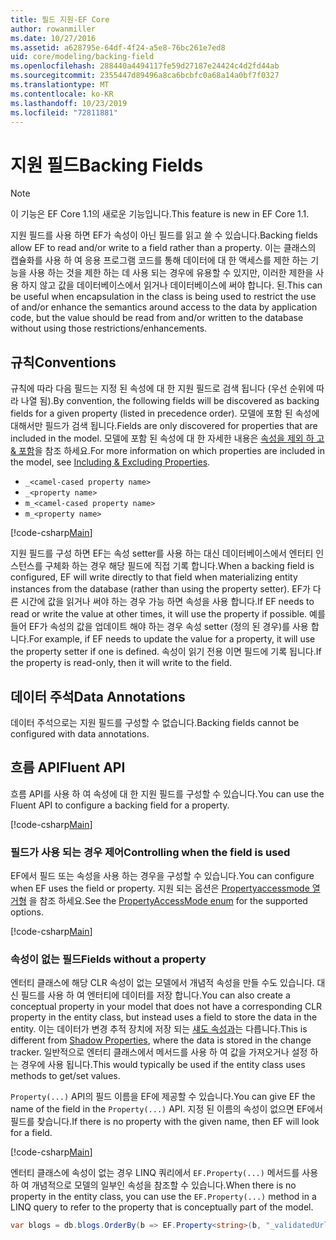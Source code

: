 ```yaml
---
title: 필드 지원-EF Core
author: rowanmiller
ms.date: 10/27/2016
ms.assetid: a628795e-64df-4f24-a5e8-76bc261e7ed8
uid: core/modeling/backing-field
ms.openlocfilehash: 288440a4494117fe59d27187e24424c4d2fd44ab
ms.sourcegitcommit: 2355447d89496a8ca6bcbfc0a68a14a0bf7f0327
ms.translationtype: MT
ms.contentlocale: ko-KR
ms.lasthandoff: 10/23/2019
ms.locfileid: "72811881"
---
```

# <a name="backing-fields"></a><span data-ttu-id="482d0-102">지원 필드</span><span class="sxs-lookup"><span data-stu-id="482d0-102">Backing Fields</span></span>

> [!NOTE]  
> <span data-ttu-id="482d0-103">이 기능은 EF Core 1.1의 새로운 기능입니다.</span><span class="sxs-lookup"><span data-stu-id="482d0-103">This feature is new in EF Core 1.1.</span></span>

<span data-ttu-id="482d0-104">지원 필드를 사용 하면 EF가 속성이 아닌 필드를 읽고 쓸 수 있습니다.</span><span class="sxs-lookup"><span data-stu-id="482d0-104">Backing fields allow EF to read and/or write to a field rather than a property.</span></span> <span data-ttu-id="482d0-105">이는 클래스의 캡슐화를 사용 하 여 응용 프로그램 코드를 통해 데이터에 대 한 액세스를 제한 하는 기능을 사용 하는 것을 제한 하는 데 사용 되는 경우에 유용할 수 있지만, 이러한 제한을 사용 하지 않고 값을 데이터베이스에서 읽거나 데이터베이스에 써야 합니다. 된.</span><span class="sxs-lookup"><span data-stu-id="482d0-105">This can be useful when encapsulation in the class is being used to restrict the use of and/or enhance the semantics around access to the data by application code, but the value should be read from and/or written to the database without using those restrictions/enhancements.</span></span>

## <a name="conventions"></a><span data-ttu-id="482d0-106">규칙</span><span class="sxs-lookup"><span data-stu-id="482d0-106">Conventions</span></span>

<span data-ttu-id="482d0-107">규칙에 따라 다음 필드는 지정 된 속성에 대 한 지원 필드로 검색 됩니다 (우선 순위에 따라 나열 됨).</span><span class="sxs-lookup"><span data-stu-id="482d0-107">By convention, the following fields will be discovered as backing fields for a given property (listed in precedence order).</span></span> <span data-ttu-id="482d0-108">모델에 포함 된 속성에 대해서만 필드가 검색 됩니다.</span><span class="sxs-lookup"><span data-stu-id="482d0-108">Fields are only discovered for properties that are included in the model.</span></span> <span data-ttu-id="482d0-109">모델에 포함 된 속성에 대 한 자세한 내용은 [속성을 제외 하 고 & 포함](included-properties.md)을 참조 하세요.</span><span class="sxs-lookup"><span data-stu-id="482d0-109">For more information on which properties are included in the model, see [Including & Excluding Properties](included-properties.md).</span></span>

* `_<camel-cased property name>`
* `_<property name>`
* `m_<camel-cased property name>`
* `m_<property name>`

[!code-csharp[Main](../../../samples/core/Modeling/Conventions/BackingField.cs#Sample)]

<span data-ttu-id="482d0-110">지원 필드를 구성 하면 EF는 속성 setter를 사용 하는 대신 데이터베이스에서 엔터티 인스턴스를 구체화 하는 경우 해당 필드에 직접 기록 합니다.</span><span class="sxs-lookup"><span data-stu-id="482d0-110">When a backing field is configured, EF will write directly to that field when materializing entity instances from the database (rather than using the property setter).</span></span> <span data-ttu-id="482d0-111">EF가 다른 시간에 값을 읽거나 써야 하는 경우 가능 하면 속성을 사용 합니다.</span><span class="sxs-lookup"><span data-stu-id="482d0-111">If EF needs to read or write the value at other times, it will use the property if possible.</span></span> <span data-ttu-id="482d0-112">예를 들어 EF가 속성의 값을 업데이트 해야 하는 경우 속성 setter (정의 된 경우)를 사용 합니다.</span><span class="sxs-lookup"><span data-stu-id="482d0-112">For example, if EF needs to update the value for a property, it will use the property setter if one is defined.</span></span> <span data-ttu-id="482d0-113">속성이 읽기 전용 이면 필드에 기록 됩니다.</span><span class="sxs-lookup"><span data-stu-id="482d0-113">If the property is read-only, then it will write to the field.</span></span>

## <a name="data-annotations"></a><span data-ttu-id="482d0-114">데이터 주석</span><span class="sxs-lookup"><span data-stu-id="482d0-114">Data Annotations</span></span>

<span data-ttu-id="482d0-115">데이터 주석으로는 지원 필드를 구성할 수 없습니다.</span><span class="sxs-lookup"><span data-stu-id="482d0-115">Backing fields cannot be configured with data annotations.</span></span>

## <a name="fluent-api"></a><span data-ttu-id="482d0-116">흐름 API</span><span class="sxs-lookup"><span data-stu-id="482d0-116">Fluent API</span></span>

<span data-ttu-id="482d0-117">흐름 API를 사용 하 여 속성에 대 한 지원 필드를 구성할 수 있습니다.</span><span class="sxs-lookup"><span data-stu-id="482d0-117">You can use the Fluent API to configure a backing field for a property.</span></span>

[!code-csharp[Main](../../../samples/core/Modeling/FluentAPI/BackingField.cs#Sample)]

### <a name="controlling-when-the-field-is-used"></a><span data-ttu-id="482d0-118">필드가 사용 되는 경우 제어</span><span class="sxs-lookup"><span data-stu-id="482d0-118">Controlling when the field is used</span></span>

<span data-ttu-id="482d0-119">EF에서 필드 또는 속성을 사용 하는 경우을 구성할 수 있습니다.</span><span class="sxs-lookup"><span data-stu-id="482d0-119">You can configure when EF uses the field or property.</span></span> <span data-ttu-id="482d0-120">지원 되는 옵션은 [Propertyaccessmode 열거형](https://docs.microsoft.com/dotnet/api/microsoft.entityframeworkcore.propertyaccessmode) 을 참조 하세요.</span><span class="sxs-lookup"><span data-stu-id="482d0-120">See the [PropertyAccessMode enum](https://docs.microsoft.com/dotnet/api/microsoft.entityframeworkcore.propertyaccessmode) for the supported options.</span></span>

[!code-csharp[Main](../../../samples/core/Modeling/FluentAPI/BackingFieldAccessMode.cs#Sample)]

### <a name="fields-without-a-property"></a><span data-ttu-id="482d0-121">속성이 없는 필드</span><span class="sxs-lookup"><span data-stu-id="482d0-121">Fields without a property</span></span>

<span data-ttu-id="482d0-122">엔터티 클래스에 해당 CLR 속성이 없는 모델에서 개념적 속성을 만들 수도 있습니다. 대신 필드를 사용 하 여 엔터티에 데이터를 저장 합니다.</span><span class="sxs-lookup"><span data-stu-id="482d0-122">You can also create a conceptual property in your model that does not have a corresponding CLR property in the entity class, but instead uses a field to store the data in the entity.</span></span> <span data-ttu-id="482d0-123">이는 데이터가 변경 추적 장치에 저장 되는 [섀도 속성과](shadow-properties.md)는 다릅니다.</span><span class="sxs-lookup"><span data-stu-id="482d0-123">This is different from [Shadow Properties](shadow-properties.md), where the data is stored in the change tracker.</span></span> <span data-ttu-id="482d0-124">일반적으로 엔터티 클래스에서 메서드를 사용 하 여 값을 가져오거나 설정 하는 경우에 사용 됩니다.</span><span class="sxs-lookup"><span data-stu-id="482d0-124">This would typically be used if the entity class uses methods to get/set values.</span></span>

<span data-ttu-id="482d0-125">`Property(...)` API의 필드 이름을 EF에 제공할 수 있습니다.</span><span class="sxs-lookup"><span data-stu-id="482d0-125">You can give EF the name of the field in the `Property(...)` API.</span></span> <span data-ttu-id="482d0-126">지정 된 이름의 속성이 없으면 EF에서 필드를 찾습니다.</span><span class="sxs-lookup"><span data-stu-id="482d0-126">If there is no property with the given name, then EF will look for a field.</span></span>

[!code-csharp[Main](../../../samples/core/Modeling/FluentAPI/BackingFieldNoProperty.cs#Sample)]

<span data-ttu-id="482d0-127">엔터티 클래스에 속성이 없는 경우 LINQ 쿼리에서 `EF.Property(...)` 메서드를 사용 하 여 개념적으로 모델의 일부인 속성을 참조할 수 있습니다.</span><span class="sxs-lookup"><span data-stu-id="482d0-127">When there is no property in the entity class, you can use the `EF.Property(...)` method in a LINQ query to refer to the property that is conceptually part of the model.</span></span>

``` csharp
var blogs = db.blogs.OrderBy(b => EF.Property<string>(b, "_validatedUrl"));
```
